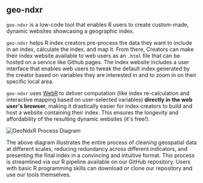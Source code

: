 ## geo-ndxr

`geo-ndxr` is a low-code tool that enables R users to create custom-made, dynamic websites showcasing a geographic index.

`geo-ndxr` helps R index creators pre-process the data they want to include in an index, calculate the index, and map it. From there, Creators can make their index website available to web users as an `.html` file that can be hosted on a service like Github pages. The index website includes a user interface that enables web users to tweak the default index generated by the creator based on variables they are interested in and to zoom in on their specific local area. 

`geo-ndxr` uses [WebR](https://docs.r-wasm.org/webr/latest/) to deliver computation (like index re-calculation and interactive mapping based on user-selected variables) **directly in the web user's browser**, making it drastically easier for index creators to build and host a website containing their index. This ensures the longevity and affordability of the resulting dynamic websites (it's free!).

 <img src="{{ site.url }}{{ site.baseurl }}/assets/img/process.png" alt="GeoNdxR Process Diagram">

The above diagram illustrates the entire process of cleaning geospatial data at different scales, reducing redundancy across different indicators, and presenting the final index in a convincing and intuitive format. This process is streamlined via our R pipeline available on our GitHub repository. Users with basic R programming skills can download or clone our repository and use our tools themselves. 
